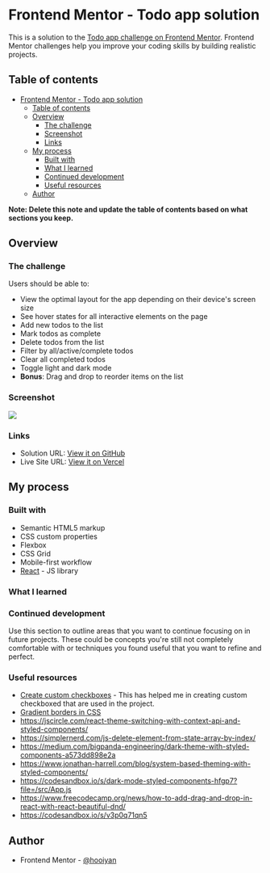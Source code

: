 # Frontend Mentor - Todo app solution

This is a solution to the [Todo app challenge on Frontend Mentor](https://www.frontendmentor.io/challenges/todo-app-Su1_KokOW). Frontend Mentor challenges help you improve your coding skills by building realistic projects. 

## Table of contents

- [Frontend Mentor - Todo app solution](#frontend-mentor---todo-app-solution)
  - [Table of contents](#table-of-contents)
  - [Overview](#overview)
    - [The challenge](#the-challenge)
    - [Screenshot](#screenshot)
    - [Links](#links)
  - [My process](#my-process)
    - [Built with](#built-with)
    - [What I learned](#what-i-learned)
    - [Continued development](#continued-development)
    - [Useful resources](#useful-resources)
  - [Author](#author)

**Note: Delete this note and update the table of contents based on what sections you keep.**

## Overview

### The challenge

Users should be able to:

- View the optimal layout for the app depending on their device's screen size
- See hover states for all interactive elements on the page
- Add new todos to the list
- Mark todos as complete
- Delete todos from the list
- Filter by all/active/complete todos
- Clear all completed todos
- Toggle light and dark mode
- **Bonus**: Drag and drop to reorder items on the list

### Screenshot

![](./screenshot.jpg)

### Links

- Solution URL: [View it on GitHub](https://github.com/hooiyan/fem-todo-app)
- Live Site URL: [View it on Vercel]()

## My process

### Built with

- Semantic HTML5 markup
- CSS custom properties
- Flexbox
- CSS Grid
- Mobile-first workflow
- [React](https://reactjs.org/) - JS library

### What I learned



### Continued development

Use this section to outline areas that you want to continue focusing on in future projects. These could be concepts you're still not completely comfortable with or techniques you found useful that you want to refine and perfect.

### Useful resources

- [Create custom checkboxes](https://www.w3schools.com/howto/tryit.asp?filename=tryhow_css_custom_checkbox) - This has helped me in creating custom checkboxed that are used in the project.
- [Gradient borders in CSS](https://css-tricks.com/gradient-borders-in-css/)
- https://jscircle.com/react-theme-switching-with-context-api-and-styled-components/
- https://simplernerd.com/js-delete-element-from-state-array-by-index/
- https://medium.com/bigpanda-engineering/dark-theme-with-styled-components-a573dd898e2a
- https://www.jonathan-harrell.com/blog/system-based-theming-with-styled-components/
- https://codesandbox.io/s/dark-mode-styled-components-hfgp7?file=/src/App.js
- https://www.freecodecamp.org/news/how-to-add-drag-and-drop-in-react-with-react-beautiful-dnd/
- https://codesandbox.io/s/v3p0q71qn5

## Author

- Frontend Mentor - [@hooiyan](https://www.frontendmentor.io/profile/hooiyan)
